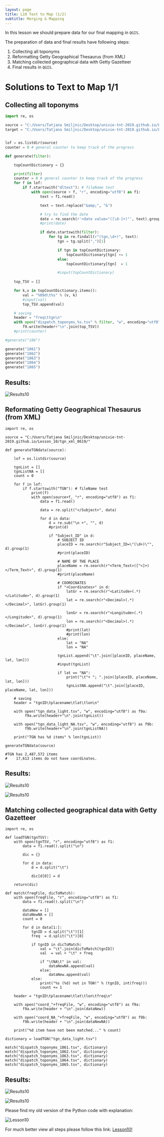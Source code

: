 ```yaml
---
layout: page
title: L10 Text to Map (1/2)
subtitle: Merging & Mapping
---
```


In this lesson we should prepare data for our final mapping in `QGIS`.

The preparation of data and final results have following steps:
 1) Collecting all toponyms
 2) Reformatting Getty Geographical Thesaurus (from XML)
 3) Matching collected geographical data with Getty Gazetteer
 4) Final results in `QGIS`.

# Solutions to Text to Map 1/1 

## Collecting all toponyms


``` python
import re, os

source = "C:/Users/Tatjana Smiljnic/Desktop/univie-tnt-2019.github.io/Lesson07/wget-activehistory/"
target = "C:/Users/Tatjana Smiljnic/Desktop/univie-tnt-2019.github.io/Lesson_10/"


lof = os.listdir(source)
counter = 0 # general counter to keep track of the progress

def generate(filter):

    topCountDictionary = {}

    print(filter)
    counter = 0 # general counter to keep track of the progress
    for f in lof:
        if f.startswith("dltext"): # fileName test        
            with open(source + f, "r", encoding="utf8") as f1:
                text = f1.read()

                text = text.replace("&amp;", "&")

                # try to find the date
                date = re.search(r'<date value="([\d-]+)"', text).group(1)
                #print(date)

                if date.startswith(filter):
                    for tg in re.findall(r"(tgn,\d+)", text):
                        tgn = tg.split(",")[1]

                        if tgn in topCountDictionary:
                            topCountDictionary[tgn] += 1
                        else:
                            topCountDictionary[tgn]  = 1

                        #input(topCountDictionary)
                    
    top_TSV = []

    for k,v in topCountDictionary.items():
        val = "%09d\t%s" % (v, k)
        #input(val)
        top_TSV.append(val)                    

    # saving
    header = "freq\ttgn\n"
    with open("dispatch_toponyms_%s.tsv" % filter, "w", encoding="utf8") as f9:
        f9.write(header+"\n".join(top_TSV))
    #print(counter)

#generate("186")

generate("1861")
generate("1862")
generate("1863")
generate("1864")
generate("1865")

````

## Results: 

![Results10](/img/Results_1.png)

## Reformating Getty Geographical Thesaurus (from XML)

````
import re, os

source = "C:/Users/Tatjana Smiljnic/Desktop/univie-tnt-2019.github.io/Lesson_10/tgn_xml_0619/"

def generateTGNdata(source):

    lof = os.listdir(source)

    tgnList = []
    tgnListNA = []
    count = 0

    for f in lof:
        if f.startswith("TGN"): # fileName test
            print(f)
            with open(source+f, "r", encoding="utf8") as f1:
                data = f1.read()

                data = re.split("</Subject>", data)

                for d in data:
                    d = re.sub("\n +", "", d)
                    #print(d)

                    if "Subject_ID" in d:
                        # SUBJECT ID
                        placeID = re.search(r"Subject_ID=\"(\d+)\"", d).group(1)
                        #print(placeID)

                        # NAME OF THE PLACE
                        placeName = re.search(r"<Term_Text>([^<]+)</Term_Text>", d).group(1)
                        #print(placeName)

                        # COORDINATES
                        if "<Coordinates>" in d:
                            latGr = re.search(r"<Latitude>(.*)</Latitude>", d).group(1)
                            lat = re.search(r"<Decimal>(.*)</Decimal>", latGr).group(1)

                            lonGr = re.search(r"<Longitude>(.*)</Longitude>", d).group(1)
                            lon = re.search(r"<Decimal>(.*)</Decimal>", lonGr).group(1)
                            #print(lat)
                            #print(lon)
                        else:
                            lat = "NA"
                            lon = "NA"

                        tgnList.append("\t".join([placeID, placeName, lat, lon]))
                        #input(tgnList)

                        if lat == "NA":
                            print("\t"+ "; ".join([placeID, placeName, lat, lon]))
                            tgnListNA.append("\t".join([placeID, placeName, lat, lon]))

    # saving
    header = "tgnID\tplacename\tlat\tlon\n"

    with open("tgn_data_light.tsv", "w", encoding="utf8") as f9a:
         f9a.write(header+"\n".join(tgnList))

    with open("tgn_data_light_NA.tsv", "w", encoding="utf8") as f9b:
         f9b.write(header+"\n".join(tgnListNA))

    print("TGN has %d items" % len(tgnList))

generateTGNdata(source)

#TGN has 2,487,572 items
#    17,613 items do not have coordinates.
````
## Results: 

![Results10](/img/Results_21.png)

![Results10](/img/Results_3.png)

## Matching collected geographical data with Getty Gazetteer

````
import re, os

def loadTGN(tgnTSV):
    with open(tgnTSV, "r", encoding="utf8") as f1:
        data = f1.read().split("\n")

        dic = {}

        for d in data:
            d = d.split("\t")

            dic[d[0]] = d

    return(dic)

def match(freqFile, dicToMatch):
    with open(freqFile, "r", encoding="utf8") as f1:
        data = f1.read().split("\n")

        dataNew = []
        dataNewNA = []
        count = 0

        for d in data[1:]:
            tgnID = d.split("\t")[1]
            freq  = d.split("\t")[0]

            if tgnID in dicToMatch:
                val = "\t".join(dicToMatch[tgnID])
                val  = val + "\t" + freq

                if "\tNA\t" in val:
                    dataNewNA.append(val)
                else:
                    dataNew.append(val)
            else:
                print("%s (%d) not in TGN!" % (tgnID, int(freq)))
                count += 1

    header = "tgnID\tplacename\tlat\tlon\tfreq\n"

    with open("coord_"+freqFile, "w", encoding="utf8") as f9a:
        f9a.write(header + "\n".join(dataNew))

    with open("coord_NA_"+freqFile, "w", encoding="utf8") as f9b:
        f9b.write(header + "\n".join(dataNewNA))

    print("%d item have not been matched..." % count)

dictionary = loadTGN("tgn_data_light.tsv")

match("dispatch_toponyms_1861.tsv", dictionary)
match("dispatch_toponyms_1862.tsv", dictionary)
match("dispatch_toponyms_1863.tsv", dictionary)
match("dispatch_toponyms_1864.tsv", dictionary)
match("dispatch_toponyms_1865.tsv", dictionary)
````
## Results:

![Results10](/img/Results_5.png)

![Results10](/img/Results_4.png)


Please find my old version of the Python code with explanation:

![Lesson10](/img/finished12.png)

For much better view all steps please follow this link:
[Lesson10!](https://github.com/TatjanaSmiljanic/tatjanasmiljanic.github.io/blob/master/_data/Homework_10.Step1.py)
 



 
